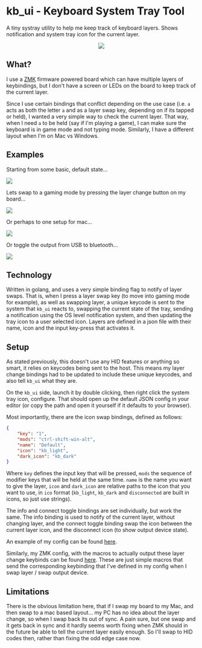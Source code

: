 # kb_ui - Keyboard System Tray Tool

A tiny systray utility to help me keep track of keyboard layers. Shows notification and
system tray icon for the current layer.

<p align="center">
  <img src="https://user-images.githubusercontent.com/10038688/162264281-c1dbca2d-025b-4091-bdd8-d931679aafe8.PNG">
</p>

## What?

I use a [ZMK](https://zmk.dev) firmware powered board which can have multiple layers of
keybindings, but I don't have a screen or LEDs on the board to keep track of the current
layer.

Since I use certain bindings that conflict depending on the use case (i.e. `a` acts as
both the letter `a` and as a layer swap key, depending on if its tapped or held), I wanted
a very simple way to check the current layer. That way, when I need `a` to be held (say if
I'm playing a game), I can make sure the keyboard is in game mode and not typing mode.
Similarly, I have a different layout when I'm on Mac vs Windows.

## Examples

Starting from some basic, default state...

<img src="https://user-images.githubusercontent.com/10038688/162264281-c1dbca2d-025b-4091-bdd8-d931679aafe8.PNG">

Lets swap to a gaming mode by pressing the layer change button on my board...

<img src="https://user-images.githubusercontent.com/10038688/162264282-ffb7d41c-5a48-4ae0-b8d9-5a15b53cef58.PNG">

Or perhaps to one setup for mac...

<img src="https://user-images.githubusercontent.com/10038688/162264284-48982bcd-5d9d-4797-8be6-2792a991e452.PNG">

Or toggle the output from USB to bluetooth...

<img src="https://user-images.githubusercontent.com/10038688/162264280-ab094c1a-7524-4c77-91b4-4bd54303fb07.PNG">


## Technology

Written in golang, and uses a very simple binding flag to notify of layer swaps. That
is, when I press a layer swap key (to move into gaming mode for example), as well as
swapping layer, a unique keycode is sent to the system that `kb_ui` reacts to, swapping
the current state of the tray, sending a notification using the OS level notification
system, and then updating the tray icon to a user selected icon. Layers are defined in a
json file with their name, icon and the input key-press that activates it.

## Setup

As stated previously, this doesn't use any HID features or anything so smart, it
relies on keycodes being sent to the host. This means my layer change bindings
had to be updated to include these unique keycodes, and also tell `kb_ui` what they
are.

On the `kb_ui` side, launch it by double clicking, then right click the system tray
icon, configure. That should open up the default JSON config in your editor (or copy
the path and open it yourself if it defaults to your browser).

Most importantly, there are the icon swap bindings, defined as follows:

```json
{
    "key": "1",
    "mods": "ctrl-shift-win-alt",
    "name": "Default",
    "icon": "kb_light",
    "dark_icon": "kb_dark"
}
```

Where `key` defines the input key that will be pressed, `mods` the sequence of
modifier keys that will be held at the same time. `name` is the name you want to
give the layer, `icon` and `dark_icon` are relative paths to the icon that you
want to use, in `ico` format (`kb_light`, `kb_dark` and `disconnected` are built
in icons, so just use strings).

The info and connect toggle bindings are set individually, but work the same.
The info binding is used to notify of the current layer, without changing layer,
and the connect toggle binding swap the icon between the current layer icon, and
the disconnect icon (to show output device state).

An example of my config can be found [here](https://github.com/CrossR/dotfiles/tree/master/kb_ui/.config/kb_ui).

Similarly, my ZMK config, with the macros to actually output these layer change
keybinds can be found
[here](https://github.com/CrossR/zmk_config/blob/master/config/sofle.keymap).
These are just simple macros that send the corresponding keybinding that I've
defined in my config when I swap layer / swap output device.

## Limitations

There is the obvious limitation here, that if I swap my board to my Mac, and
then swap to a mac based layout... my PC has no idea about the layer change, so
when I swap back its out of sync. A pain sure, but one swap and it gets back in
sync and it hardly seems worth fixing when ZMK should in the future be able to
tell the current layer easily enough. So I'll swap to HID codes then, rather
than fixing the odd edge case now.

